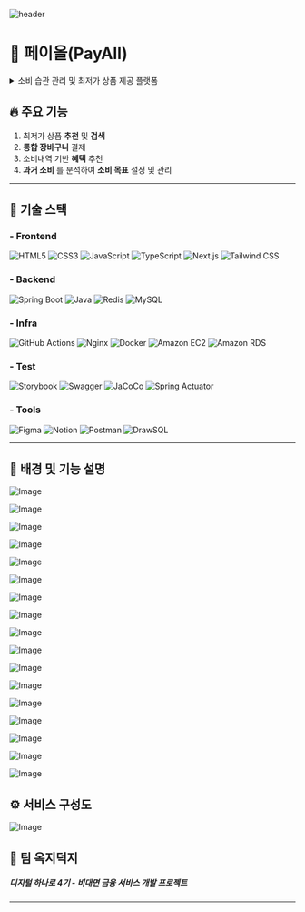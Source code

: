 ![header](https://capsule-render.vercel.app/api?type=waving&height=200&color=0:333333,100:8a8a8a&text=PayAll&fontSize=70&textBg=false&descAlignY=60&descAlign=50&animation=fadeIn&fontAlignY=40)

# 💸 페이올(PayAll)
<details>
<summary>소비 습관 관리 및 최저가 상품 제공 플랫폼</summary>
     
![Image](https://github.com/user-attachments/assets/b3b7da3e-f451-4135-ac76-995abb5f5d2b)
</details>




## 🔥 주요 기능

1. 최저가 상품 __추천__ 및 __검색__
2. __통합 장바구니__ 결제
3. 소비내역 기반 __혜택__ 추천
4. __과거 소비__ 를 분석하여 __소비 목표__ 설정 및 관리

---

## 🚀 기술 스택

### - Frontend

![HTML5](https://img.shields.io/badge/HTML5-E34F26?style=flat-square&logo=html5&logoColor=white) 
![CSS3](https://img.shields.io/badge/CSS3-1572B6?style=flat-square&logo=css3&logoColor=white) 
![JavaScript](https://img.shields.io/badge/JavaScript-F7DF1E?style=flat-square&logo=javascript&logoColor=black) 
![TypeScript](https://img.shields.io/badge/TypeScript-3178C6?style=flat-square&logo=typescript&logoColor=white) 
![Next.js](https://img.shields.io/badge/Next.js-000000?style=flat-square&logo=next.js&logoColor=white) 
![Tailwind CSS](https://img.shields.io/badge/TailwindCSS-06B6D4?style=flat-square&logo=tailwindcss&logoColor=white) 

### - Backend
     
![Spring Boot](https://img.shields.io/badge/Spring_Boot-6DB33F?style=flat-square&logo=springboot&logoColor=white) 
![Java](https://img.shields.io/badge/Java-007396?style=flat-square&logo=java&logoColor=white) 
![Redis](https://img.shields.io/badge/Redis-DC382D?style=flat-square&logo=redis&logoColor=white) 
![MySQL](https://img.shields.io/badge/MySQL-4479A1?style=flat-square&logo=mysql&logoColor=white)  

### - Infra
      
![GitHub Actions](https://img.shields.io/badge/GitHub_Actions-2088FF?style=flat-square&logo=githubactions&logoColor=white) 
![Nginx](https://img.shields.io/badge/Nginx-009639?style=flat-square&logo=nginx&logoColor=white) 
![Docker](https://img.shields.io/badge/Docker-2496ED?style=flat-square&logo=docker&logoColor=white) 
![Amazon EC2](https://img.shields.io/badge/Amazon_EC2-F8991D?style=flat-square&logo=amazonec2&logoColor=white) 
![Amazon RDS](https://img.shields.io/badge/Amazon_RDS-527FFF?style=flat-square&logo=amazonrds&logoColor=white)  

### - Test
 
![Storybook](https://img.shields.io/badge/Storybook-FF4785?style=flat-square&logo=storybook&logoColor=white) 
![Swagger](https://img.shields.io/badge/Swagger-85EA2D?style=flat-square&logo=swagger&logoColor=white)
![JaCoCo](https://img.shields.io/badge/JaCoCo-FF7F00?style=flat-square&logo=codecov&logoColor=white) 
![Spring Actuator](https://img.shields.io/badge/Spring_Actuator-6DB33F?style=flat-square&logo=spring&logoColor=white) 

### - Tools
![Figma](https://img.shields.io/badge/Figma-F24E1E?style=flat-square&logo=figma&logoColor=white)
![Notion](https://img.shields.io/badge/Notion-000000?style=flat-square&logo=notion&logoColor=white) 
![Postman](https://img.shields.io/badge/Postman-FF6C37?style=flat-square&logo=postman&logoColor=white)
![DrawSQL](https://img.shields.io/badge/DrawSQL-FF5733?style=flat-square&logo=databricks&logoColor=white)  

---

## 📖 배경 및 기능 설명

![Image](https://github.com/user-attachments/assets/4bde038f-d5e8-409a-a86d-7af0632a70c8)

![Image](https://github.com/user-attachments/assets/eb4c94d0-8878-49ef-801e-9108e5f250d1)

![Image](https://github.com/user-attachments/assets/01d044f4-6746-4fa3-ac69-264b1000582b)

![Image](https://github.com/user-attachments/assets/f138535f-0615-4b34-87e1-7c31ad60a608)

![Image](https://github.com/user-attachments/assets/cc32d322-4543-432f-adc3-a9e49999b358)

![Image](https://github.com/user-attachments/assets/202b6d44-44d3-485b-8361-02bb36f79c0d)

![Image](https://github.com/user-attachments/assets/9f4c88c7-3ffc-484d-a0ac-decde2e611f0)

![Image](https://github.com/user-attachments/assets/e70f140f-7beb-40a7-8d12-1f9dc953e433)

![Image](https://github.com/user-attachments/assets/78d14cc7-5330-40f0-b20a-6b1b4e0d4959)

![Image](https://github.com/user-attachments/assets/76828927-62b5-49ac-b194-87dc3747a0b1)

![Image](https://github.com/user-attachments/assets/1db6e8a5-665e-454f-8a57-d3d518bf227f)

![Image](https://github.com/user-attachments/assets/0fe8b8ab-26b7-4e0d-ab4b-d66356a33059)

![Image](https://github.com/user-attachments/assets/3ab0e011-d98b-4d86-a0ac-81ae6783adfc)

![Image](https://github.com/user-attachments/assets/be2b0e13-ba25-4fb9-9d57-9a586bc9f7d4)

![Image](https://github.com/user-attachments/assets/48392fda-afd0-4534-a3d8-ed7a4711310f)

![Image](https://github.com/user-attachments/assets/173ef75b-1880-42d6-805f-478ba67c5b1b)

![Image](https://github.com/user-attachments/assets/3f15f508-ddb2-44c6-8336-1ae1fd528dc1)

## ⚙️ 서비스 구성도

![Image](https://github.com/user-attachments/assets/4905a024-a942-46f5-8c7b-0aec10128373)


## 🐤 팀 옥지덕지

##### 디지털 하나로 4기 - 비대면 금융 서비스 개발 프로젝트
---
